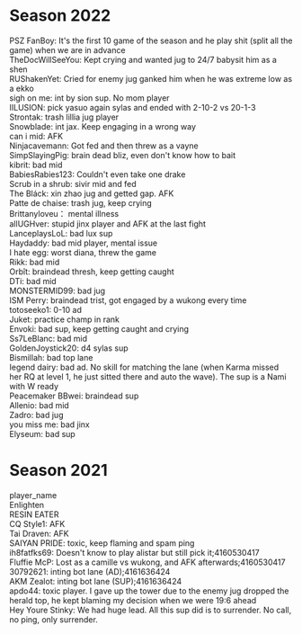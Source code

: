 # Season 2022
PSZ FanBoy: It's the first 10 game of the season and he play shit (split all the game) when we are in advance<br>
TheDocWillSeeYou: Kept crying and wanted jug to 24/7 babysit him as a shen<br>
RUShakenYet: Cried for enemy jug ganked him when he was extreme low as a ekko<br>
sigh on me: int by sion sup. No mom player<br>
IILUSION: pick yasuo again sylas and ended with 2-10-2 vs 20-1-3<br>
Strontak: trash lillia jug player<br>
Snowblade: int jax. Keep engaging in a wrong way<br>
can i mid: AFK<br>
Ninjacavemann: Got fed and then threw as a vayne<br>
SimpSlayingPig: brain dead bliz, even don't know how to bait<br>
kibrit: bad mid<br>
BabiesRabies123: Couldn't even take one drake<br>
Scrub in a shrub: sivir mid and fed<br>
The Bláck: xin zhao jug and getted gap. AFK<br>
Patte de chaise: trash jug, keep crying<br>
Brittanyloveu： mental illness <br>
allUGHver: stupid jinx player and AFK at the last fight<br>
LanceplaysLoL: bad lux sup<br>
Haydaddy: bad mid player, mental issue<br>
I hate egg: worst diana, threw the game<br>
Rikk: bad mid<br>
Orbît: braindead thresh, keep getting caught<br>
DTi: bad mid<br>
MONSTERMID99: bad jug<br>
ISM Perry: braindead trist, got engaged by a wukong every time<br>
totoseeko1: 0-10 ad<br>
Juket: practice champ in rank <br>
Envoki: bad sup, keep getting caught and crying<br>
Ss7LeBlanc: bad mid<br>
GoldenJoystick20: d4 sylas sup<br>
Bismillah: bad top lane<br>
Iegend dairy: bad ad. No skill for matching the lane (when Karma missed her RQ at level 1, he just sitted there and auto the wave). The sup is a Nami with W ready<br>
Peacemaker BBwei: braindead sup<br>
Allenio: bad mid<br>
Zadro: bad jug<br>
you miss me: bad jinx<br>
Elyseum: bad sup<br>

# Season 2021
player_name<br>
EnIighten<br>
RESIN EATER<br>
CQ Style1: AFK<br>
Tai Draven: AFK<br>
SAIYAN PRIDE: toxic, keep flaming and spam ping<br>
ih8fatfks69: Doesn't know to play alistar but still pick it;4160530417<br>
Fluffie McP: Lost as a camille vs wukong, and AFK afterwards;4160530417<br>
30792621: inting bot lane (AD);4161636424<br>
AKM Zealot: inting bot lane (SUP);4161636424<br>
apdo44: toxic player. I gave up the tower due to the enemy jug dropped the herald top, he kept blaming my decision when we were 19:6 ahead<br>
Hey Youre Stinky: We had huge lead. All this sup did is to surrender. No call, no ping, only surrender.<br>
